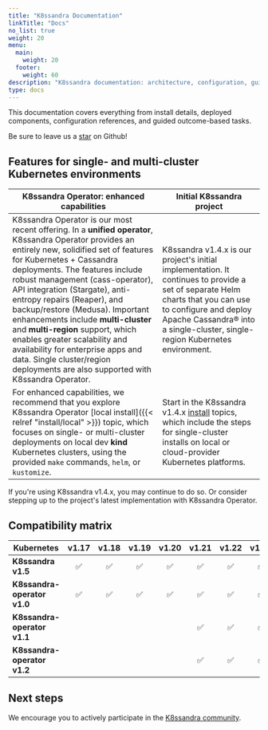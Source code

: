 ```yaml
---
title: "K8ssandra Documentation"
linkTitle: "Docs"
no_list: true
weight: 20
menu:
  main:
    weight: 20
  footer:
    weight: 60
description: "K8ssandra documentation: architecture, configuration, guided tasks"
type: docs
---
```


This documentation covers everything from install details, deployed components, configuration references, and guided outcome-based tasks. 

Be sure to leave us a <a class="github-button" href="https://github.com/k8ssandra/k8ssandra" data-icon="octicon-star" aria-label="Star k8ssandra/k8ssandra on GitHub">star</a> on Github!

## Features for single- and multi-cluster Kubernetes environments

| K8ssandra Operator: enhanced capabilities | Initial K8ssandra project|
| ----------- | ----------- |
| K8ssandra Operator is our most recent offering. In a **unified operator**, K8ssandra Operator provides an entirely new, solidified set of features for Kubernetes + Cassandra deployments. The features include robust management (cass-operator), API integration (Stargate), anti-entropy repairs (Reaper), and backup/restore (Medusa). Important enhancements include **multi-cluster** and **multi-region** support, which enables greater scalability and availability for enterprise apps and data. Single cluster/region deployments are also supported with K8ssandra Operator.| K8ssandra v1.4.x is our project's initial implementation. It continues to provide a set of separate Helm charts that you can use to configure and deploy Apache Cassandra&reg; into a single-cluster, single-region Kubernetes environment. |
| For enhanced capabilities, we recommend that you explore K8ssandra Operator [local install]({{< relref "install/local" >}}) topic, which focuses on single- or multi-cluster deployments on local dev  **kind** Kubernetes clusters, using the provided `make` commands, `helm`, or `kustomize`. | Start in the K8ssandra v1.4.x [install](https://docs-v1.k8ssandra.io/install/local/) topics, which include the steps for single-cluster installs on local or cloud-provider Kubernetes platforms. |

If you're using K8ssandra v1.4.x, you may continue to do so. Or consider stepping up to the project's latest implementation with K8ssandra Operator.

## Compatibility matrix

| Kubernetes                  | **v1.17** | **v1.18** | **v1.19** | **v1.20** | **v1.21** | **v1.22** | **v1.23** | **v1.24** |
|-----------------------------|:---------:|:---------:|:---------:|:---------:|:---------:|:---------:|:---------:|:---------:|
| **K8ssandra v1.5**          |     ✅     |     ✅     |     ✅     |     ✅     |     ✅     |     ✅     |     ✅     |     ✅     |
| **K8ssandra-operator v1.0** |     ✅     |     ✅     |     ✅     |     ✅     |     ✅     |     ✅     |     ✅     |     ✅     |
| **K8ssandra-operator v1.1** |           |           |           |           |     ✅     |     ✅     |     ✅     |     ✅     |
| **K8ssandra-operator v1.2** |           |           |           |           |     ✅     |     ✅     |     ✅     |     ✅     |

## Next steps

We encourage you to actively participate in the [K8ssandra community](https://k8ssandra.io/community/).
